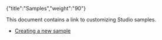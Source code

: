{"title":"Samples","weight":"90"}

This document contains a link to customizing Studio samples.

* [Creating a new sample](/docs/appc/Axway_Appcelerator_Studio/Axway_Appcelerator_Studio_Guide/Customizing_Studio/Samples/Creating_a_new_sample/)
